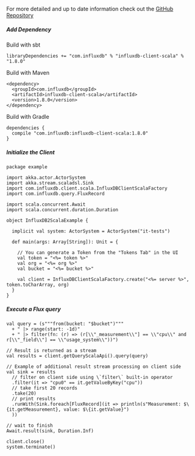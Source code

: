 For more detailed and up to date information check out the [GitHub Repository](https://github.com/influxdata/influxdb-client-java/tree/master/client-scala)

##### Add Dependency

Build with sbt

```
libraryDependencies += "com.influxdb" % "influxdb-client-scala" % "1.8.0"
```

Build with Maven

```
<dependency>
  <groupId>com.influxdb</groupId>
  <artifactId>influxdb-client-scala</artifactId>
  <version>1.8.0</version>
</dependency>
```

Build with Gradle

```
dependencies {
  compile "com.influxdb:influxdb-client-scala:1.8.0"
}
```

##### Initialize the Client

```
package example

import akka.actor.ActorSystem
import akka.stream.scaladsl.Sink
import com.influxdb.client.scala.InfluxDBClientScalaFactory
import com.influxdb.query.FluxRecord

import scala.concurrent.Await
import scala.concurrent.duration.Duration

object InfluxDB2ScalaExample {

  implicit val system: ActorSystem = ActorSystem("it-tests")

  def main(args: Array[String]): Unit = {

    // You can generate a Token from the "Tokens Tab" in the UI
    val token = "<%= token %>"
    val org = "<%= org %>"
    val bucket = "<%= bucket %>"

    val client = InfluxDBClientScalaFactory.create("<%= server %>", token.toCharArray, org)
  }
}
```

##### Execute a Flux query

```
val query = (s"""from(bucket: "$bucket")"""
  + " |> range(start: -1d)"
  + " |> filter(fn: (r) => (r[\\"_measurement\\"] == \\"cpu\\" and r[\\"_field\\"] == \\"usage_system\\"))")

// Result is returned as a stream
val results = client.getQueryScalaApi().query(query)

// Example of additional result stream processing on client side
val sink = results
  // filter on client side using \`filter\` built-in operator
  .filter(it => "cpu0" == it.getValueByKey("cpu"))
  // take first 20 records
  .take(20)
  // print results
  .runWith(Sink.foreach[FluxRecord](it => println(s"Measurement: $\{it.getMeasurement}, value: $\{it.getValue}")
  ))

// wait to finish
Await.result(sink, Duration.Inf)

client.close()
system.terminate()
```
